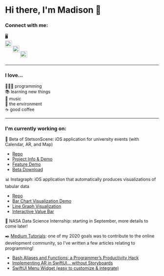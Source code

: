 # Hi there, I'm Madison 👋

### Connect with me:
[🖥](https://madison-gipson.webflow.io)   
[<img align="left" alt="LinkedIn" width="22px" src="https://cdn.jsdelivr.net/npm/simple-icons@v3/icons/linkedin.svg" />](https://www.linkedin.com/in/mgip/)  
[<img align="left" alt="Medium" width="22px" src="https://cdn.jsdelivr.net/npm/simple-icons@v3/icons/medium.svg" />](https://medium.com/@mmgipson3)  
[<img align="left" alt="Twitter" width="22px" src="https://cdn.jsdelivr.net/npm/simple-icons@v3/icons/twitter.svg" />](https://twitter.com/MadisonGipson4)

<br />

---

### I love...  
👩🏻‍💻 programming  
📚 learning new things  
🎹 music  
🌿 the environment  
☕️ good coffee   

---

### I'm currently working on:  
📱 Beta of StetsonScene: iOS application for university events (with Calendar, AR, and Map)
- [Repo](https://github.com/ldhough/Stetson-Scene-Showcase)  
- [Project Info & Demo](https://www.youtube.com/watch?v=LQdyA4Y4_qM)  
- [Feature Demo](https://www.youtube.com/watch?v=Y0MAO182c0I)  
- [Beta Download](https://testflight.apple.com/join/KYifINaf)  

📊 Instagraph: iOS application that automatically produces visualizations of tabular data  
- [Repo](https://github.com/mgipson/Instagraph)  
- [Bar Chart Visualization Demo](https://www.youtube.com/watch?v=n56lA2_Rc4Y&feature=emb_logo)  
- [Line Graph Visualization](https://www.youtube.com/watch?v=WF4Gai-JpKY&feature=emb_logo)  
- [Interactive Value Bar](https://www.youtube.com/watch?v=pT0dG35hkLQ&feature=emb_logo)  

🚀 NASA Data Science Internship: starting in September, more details to come later!  

✒️ [Medium Tutorials](https://medium.com/@mmgipson3): one of my 2020 goals was to contribute to the online development community, so I've written a few articles relating to programming!  
- [Bash Aliases and Functions: a Programmer’s Productivity Hack](https://medium.com/dev-genius/bash-aliases-and-functions-a-programmers-productivity-hack-1027c65f37)  
- [Implementing AR in SwiftUI… without Storyboards](https://medium.com/dev-genius/implementing-ar-in-swiftui-without-storyboards-ec529ace7ab2)  
- [SwiftUI Menu Widget (easy to customize & integrate)](https://medium.com/dev-genius/swiftui-menu-widget-easy-to-customize-integrate-75a36f067d83)  

